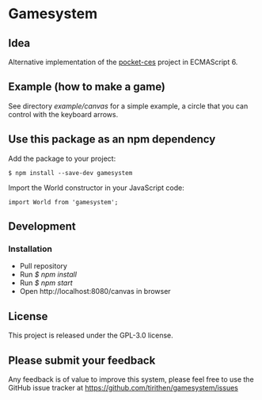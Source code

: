 # Gamesystem

## Idea

Alternative implementation of the [pocket-ces](https://github.com/kirbysayshi/pocket-ces) project in ECMAScript 6.

## Example (how to make a game)

See directory *example/canvas* for a simple example, a circle that you can control with the keyboard arrows.

## Use this package as an npm dependency

Add the package to your project:

    $ npm install --save-dev gamesystem

Import the World constructor in your JavaScript code:

    import World from 'gamesystem';

## Development

### Installation

* Pull repository
* Run *$ npm install*
* Run *$ npm start*
* Open http://localhost:8080/canvas in browser

## License

This project is released under the GPL-3.0 license.

## Please submit your feedback

Any feedback is of value to improve this system, please feel free to use the GitHub issue tracker at https://github.com/tirithen/gamesystem/issues 
